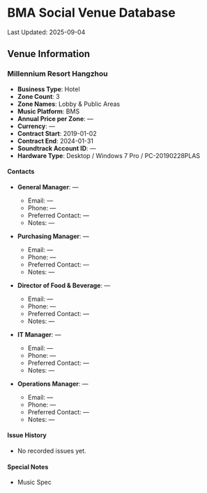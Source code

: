 # BMA Social Venue Database

Last Updated: 2025-09-04

## Venue Information

### Millennium Resort Hangzhou
- **Business Type**: Hotel
- **Zone Count**: 3
- **Zone Names**: Lobby & Public Areas
- **Music Platform**: BMS
- **Annual Price per Zone**: —
- **Currency**: —
- **Contract Start**: 2019-01-02
- **Contract End**: 2024-01-31
- **Soundtrack Account ID**: —
- **Hardware Type**: Desktop / Windows 7 Pro / PC-20190228PLAS

#### Contacts
- **General Manager**: —
  - Email: —
  - Phone: —
  - Preferred Contact: —
  - Notes: —

- **Purchasing Manager**: —
  - Email: —
  - Phone: —
  - Preferred Contact: —
  - Notes: —

- **Director of Food & Beverage**: —
  - Email: —
  - Phone: —
  - Preferred Contact: —
  - Notes: —

- **IT Manager**: —
  - Email: —
  - Phone: —
  - Preferred Contact: —
  - Notes: —

- **Operations Manager**: —
  - Email: —
  - Phone: —
  - Preferred Contact: —
  - Notes: —

#### Issue History
- No recorded issues yet.

#### Special Notes
- Music Spec
